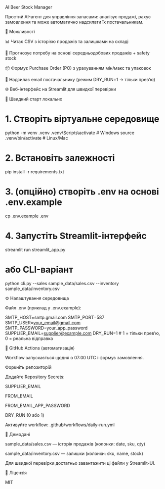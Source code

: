 AI Beer Stock Manager

Простий AI-агент для управління запасами: аналізує продажі, рахує замовлення та може автоматично надсилати їх постачальникам.

🔑 Можливості

📊 Читає CSV з історією продажів та залишками на складі

🔮 Прогнозує потребу на основі середньодобових продажів + safety stock

📦 Формує Purchase Order (PO) з урахуванням мін/макс та упаковок

📧 Надсилає email постачальнику (режим DRY_RUN=1 → тільки прев’ю)

🌐 Веб-інтерфейс на Streamlit для швидкої перевірки

🚀 Швидкий старт локально
# 1. Створіть віртуальне середовище
python -m venv .venv
.venv\Scripts\activate   # Windows
source .venv/bin/activate # Linux/Mac

# 2. Встановіть залежності
pip install -r requirements.txt

# 3. (опційно) створіть .env на основі .env.example
cp .env.example .env

# 4. Запустіть Streamlit-інтерфейс
streamlit run streamlit_app.py

# або CLI-варіант
python cli.py --sales sample_data/sales.csv --inventory sample_data/inventory.csv

⚙️ Налаштування середовища

Файл .env (приклад у .env.example):

SMTP_HOST=smtp.gmail.com
SMTP_PORT=587
SMTP_USER=your_email@gmail.com
SMTP_PASSWORD=your_app_password
SUPPLIER_EMAIL=supplier@example.com
DRY_RUN=1   # 1 = тільки прев’ю, 0 = реальна відправка

🤖 GitHub Actions (автоматизація)

Workflow запускається щодня о 07:00 UTC і формує замовлення.

Форкніть репозиторій

Додайте Repository Secrets:

SUPPLIER_EMAIL

FROM_EMAIL

FROM_EMAIL_APP_PASSWORD

DRY_RUN (0 або 1)

Активуйте workflow: .github/workflows/daily-run.yml

🧪 Демодані

sample_data/sales.csv — історія продажів (колонки: date, sku, qty)

sample_data/inventory.csv — залишки (колонки: sku, name, stock)

Для швидкої перевірки достатньо завантажити ці файли у Streamlit-UI.

📜 Ліцензія

MIT
